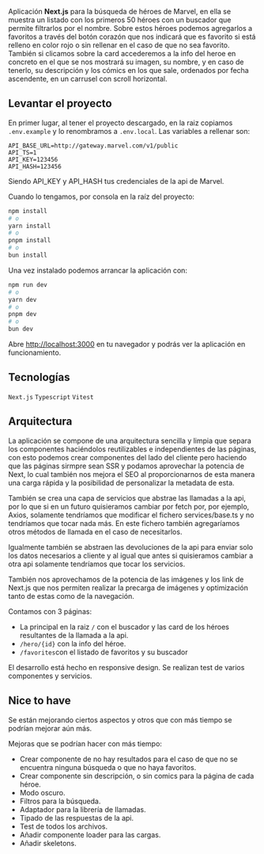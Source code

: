 Aplicación **Next.js** para la búsqueda de héroes de Marvel, en ella se muestra un listado con los primeros 50 héroes con un buscador que permite filtrarlos por el nombre.
Sobre estos héroes podemos agregarlos a favoritos a través del botón corazón que nos indicará que es favorito si está relleno en color rojo o sin rellenar en el caso de que no sea favorito. También si clicamos sobre la card accederemos a la info del heroe en concreto en el que se nos mostrará su imagen, su nombre, y en caso de tenerlo, su descripción y los cómics en los que sale, ordenados por fecha ascendente, en un carrusel con scroll horizontal.


## Levantar el proyecto

En primer lugar, al tener el proyecto descargado, en la raiz copiamos `.env.example` y lo renombramos a `.env.local`. 
Las variables a rellenar son:

```
API_BASE_URL=http://gateway.marvel.com/v1/public
API_TS=1
API_KEY=123456
API_HASH=123456
```

Siendo API_KEY y API_HASH tus credenciales de la api de Marvel.

Cuando lo tengamos, por consola en la raíz del proyecto:

```bash
npm install
# o
yarn install
# o
pnpm install
# o
bun install
```

Una vez instalado podemos arrancar la aplicación con:

```bash
npm run dev
# o
yarn dev
# o
pnpm dev
# o
bun dev
```

Abre [http://localhost:3000](http://localhost:3000) en tu navegador y podrás ver la aplicación en funcionamiento.


## Tecnologías

`Next.js`
`Typescript`
`Vitest`


## Arquitectura

La aplicación se compone de una arquitectura sencilla y limpia que separa los componentes haciéndolos reutilizables e independientes de las páginas, con esto podemos crear componentes del lado del cliente pero haciendo que las páginas sirmpre sean SSR y podamos aprovechar la potencia de Next, lo cual también nos mejora el SEO al proporcionarnos de esta manera una carga rápida y la posibilidad de personalizar la metadata de esta.

También se crea una capa de servicios que abstrae las llamadas a la api, por lo que si en un futuro quisieramos cambiar por fetch por, por ejemplo, Axios, solamente tendríamos que modificar el fichero services/base.ts y no tendríamos que tocar nada más. En este fichero también agregaríamos otros métodos de llamada en el caso de necesitarlos.

Igualmente también se abstraen las devoluciones de la api para enviar solo los datos necesarios a cliente y al igual que antes si quisieramos cambiar a otra api solamente tendríamos que tocar los servicios.

También nos aprovechamos de la potencia de las imágenes y los link de Next.js que nos permiten realizar la precarga de imágenes y optimización tanto de estas como de la navegación.

Contamos con 3 páginas:

- La principal en la raiz `/` con el buscador y las card de los héroes resultantes de la llamada a la api.
- `/hero/{id}` con la info del héroe.
- `/favorites`con el listado de favoritos y su buscador

El desarrollo está hecho en responsive design.
Se realizan test de varios componentes y servicios.


## Nice to have

Se están mejorando ciertos aspectos y otros que con más tiempo se podrían mejorar aún más.

Mejoras que se podrían hacer con más tiempo:

- Crear componente de no hay resultados para el caso de que no se encuentra ninguna búsqueda o que no haya favoritos.
- Crear componente sin descripción, o sin comics para la página de cada héroe.
- Modo oscuro.
- Filtros para la búsqueda.
- Adaptador para la librería de llamadas.
- Tipado de las respuestas de la api.
- Test de todos los archivos.
- Añadir componente loader para las cargas.
- Añadir skeletons.